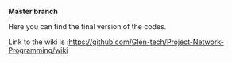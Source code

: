 **Master branch**

Here you can find the final version of the codes. 

Link to the wiki is :https://github.com/Glen-tech/Project-Network-Programming/wiki

